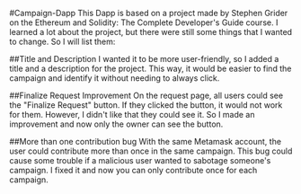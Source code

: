 #Campaign-Dapp
This Dapp is based on a project made by Stephen Grider on the Ethereum and Solidity: The Complete Developer's Guide course. I learned a lot about the project, but there were still some things that I wanted to change. So I will list them:

##Title and Description
I wanted it to be more user-friendly, so I added a title and a description for the project. This way, it would be easier to find the campaign and identify it without needing to always click.

##Finalize Request Improvement
On the request page, all users could see the "Finalize Request" button. If they clicked the button, it would not work for them. However, I didn't like that they could see it. So I made an improvement and now only the owner can see the button.

##More than one contribution bug
With the same Metamask account, the user could contribute more than once in the same campaign. This bug could cause some trouble if a malicious user wanted to sabotage someone's campaign. I fixed it and now you can only contribute once for each campaign.
